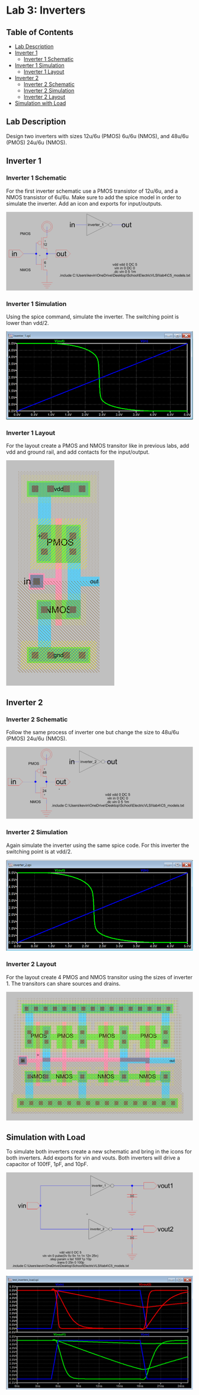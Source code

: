 # Lab 3: Inverters

## Table of Contents
- [Lab Description](#lab-description)
- [Inverter 1](#inveter-1)
  - [Inverter 1 Schematic](#inveter-1-schematic)
- [Inverter 1 Simulation](#inveter-1-simulation)
  - [Inverter 1 Layout](#inveter-1-layout)
- [Inverter 2](#inveter-1)
  - [Inverter 2 Schematic](#inveter-2-schematic)
  - [Inverter 2 Simulation](#inveter-2-simulation)
  - [Inverter 2 Layout](#inveter-2-layout)
- [Simulation with Load](simulation-with-load)


## Lab Description
Design two inverters with sizes 12u/6u (PMOS) 6u/6u (NMOS), and 
48u/6u (PMOS) 24u/6u (NMOS).

## Inverter 1

### Inverter 1 Schematic
For the first inverter schematic use a PMOS transistor of 12u/6u, and a NMOS transistor of 6u/6u.
Make sure to add the spice model in order to simulate the inverter. Add an icon and exports for input/outputs.

![image](https://github.com/KevinF-DU/ENCE_3501_VLSI_Class2023/blob/main/Lab4/images/inverter_1_sch.png)

### Inverter 1 Simulation
Using the spice command, simulate the inverter. The switching point is lower than vdd/2.

![image](https://github.com/KevinF-DU/ENCE_3501_VLSI_Class2023/blob/main/Lab4/images/inverter_1_sim.png)


### Inverter 1 Layout
For the layout create a PMOS and NMOS transitor like in previous labs, add vdd and ground rail, and add contacts for the input/output.

![image](https://github.com/KevinF-DU/ENCE_3501_VLSI_Class2023/blob/main/Lab4/images/inverter_1_lay.png)

## Inverter 2

### Inverter 2 Schematic
Follow the same process of inverter one but change the size to 48u/6u (PMOS) 24u/6u (NMOS).

![image](https://github.com/KevinF-DU/ENCE_3501_VLSI_Class2023/blob/main/Lab4/images/inverter_2_sch.png)

### Inverter 2 Simulation
Again simulate the inverter using the same spice code. For this inverter the switching point is at vdd/2.

![image](https://github.com/KevinF-DU/ENCE_3501_VLSI_Class2023/blob/main/Lab4/images/inverter_2_sim.png)

### Inverter 2 Layout
For the layout create 4 PMOS and NMOS transitor using the sizes of inverter 1. The transitors can share sources and drains.

![image](https://github.com/KevinF-DU/ENCE_3501_VLSI_Class2023/blob/main/Lab4/images/inverter_2_lay.png)

## Simulation with Load
To simulate both inverters create a new schematic and bring in the icons for both inverters. Add exports for vin and vouts.
Both inverters will drive a capacitor of 100fF, 1pF, and 10pF.

![image](https://github.com/KevinF-DU/ENCE_3501_VLSI_Class2023/blob/main/Lab4/images/load_test_sch.png)

![image](https://github.com/KevinF-DU/ENCE_3501_VLSI_Class2023/blob/main/Lab4/images/load_test_sim.png)



